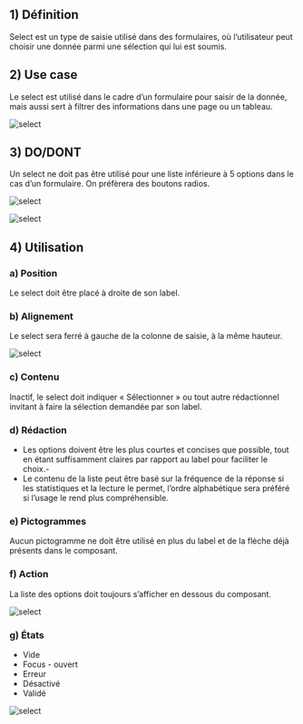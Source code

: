 ## 1) Définition

Select est un type de saisie utilisé dans des formulaires, où l’utilisateur peut choisir une donnée parmi une sélection qui lui est soumis.

## 2) Use case

Le select est utilisé dans le cadre d’un formulaire pour saisir de la donnée, mais aussi sert à filtrer des informations dans une page ou un tableau.

<p><img src="../../assets/images/select/select-01.jpg" alt="select" class="tk-markdown__img-fullscreen" /></p>

## 3) DO/DONT

Un select ne doit pas être utilisé pour une liste inférieure à 5 options dans le cas d’un formulaire. On préfèrera des boutons radios.

<p><img src="../../assets/images/select/select-02.jpg" alt="select" class="tk-markdown__img-fullscreen" /></p>

<p><img src="../../assets/images/select/select-03.jpg" alt="select" class="tk-markdown__img-fullscreen" /></p>

## 4) Utilisation

### a) Position

Le select doit être placé à droite de son label.

### b) Alignement

Le select sera ferré à gauche de la colonne de saisie, à la même hauteur.

<p><img src="../../assets/images/select/select-04.jpg" alt="select" class="tk-markdown__img-fullscreen" /></p>

### c) Contenu

Inactif, le select doit indiquer «&nbsp;Sélectionner&nbsp;» ou tout autre rédactionnel invitant à faire la sélection demandée par son label.

### d) Rédaction

- Les options doivent être les plus courtes et concises que possible, tout en étant suffisamment claires par rapport au label pour faciliter le choix.-
- Le contenu de la liste peut être basé sur la fréquence de la réponse si les statistiques et la lecture le permet, l’ordre alphabétique sera préféré si l’usage le rend plus compréhensible.

### e) Pictogrammes

Aucun pictogramme ne doit être utilisé en plus du label et de la flèche déjà présents dans le composant.

### f) Action

La liste des options doit toujours s’afficher en dessous du composant.

<p><img src="../../assets/images/select/select-05.jpg" alt="select" class="tk-markdown__img-fullscreen" /></p>

### g) États

- Vide
- Focus - ouvert
- Erreur
- Désactivé
- Validé

<p><img src="../../assets/images/select/select-06.jpg" alt="select" class="tk-markdown__img-fullscreen" /></p>
